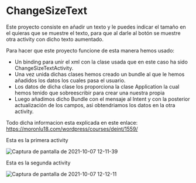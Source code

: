 # ChangeSizeText

Este proyecto consiste en añadir un texto y le puedes indicar el tamaño en el quieras que se muestre el texto, para que al darle al botón se muestre otra activity con dicho texto aumentado.

Para hacer que este proyecto funcione de esta manera hemos usado:
- Un binding para unir el xml con la clase usada que en este caso ha sido ChangeSizeTextActivity.
- Una vez unida dichas clases hemos creado un bundle al que le hemos añadidos los datos los cuales pasa el usuario.
- Los datos de dicha clase los proporciona la clase Application la cual hemos tenido que sobreescribir para crear una nuestra propia
- Luego añadimos dicho Bundle con el mensaje al Intent y con la posterior actualización de los campos, asi obtendriamos los datos en la otra activity.

Todo dicha informacion esta explicada en este enlace:
https://moronlu18.com/wordpress/courses/deint/1559/

Esta es la primera activity

![Captura de pantalla de 2021-10-07 12-11-39](https://user-images.githubusercontent.com/91089366/136365760-220829e6-4f10-48ad-9904-94a73096fdbe.png)

Esta es la segunda activity

![Captura de pantalla de 2021-10-07 12-12-11](https://user-images.githubusercontent.com/91089366/136365847-d3a612b3-8738-4370-b160-5abbfe835040.png)

